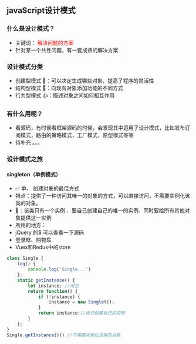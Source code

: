 ## javaScript设计模式
### 什么是设计模式？
- 关键词：<font color='red'> 解决问题的方案 </font>
- 针对某一个共性问题，有一套成熟的解决方案
### 设计模式分类
- 创建型模式 🐣：可以决定生成哪些对象，提高了程序的灵活性
- 结构型模式 📠：向现有对象添加功能的不同方式
- 行为型模式 👍：描述对象之间如何相互作用
### 有什么用呢？
- 看源码，有时侯看框架源码的时候，会发现其中运用了设计模式，比如发布订阅模式，路由的策略模式，工厂模式，原型模式等等
- 待补充 。。。
### 设计模式之旅
#### singleton（单例模式）
- ✅ 单、 创建对象的最佳方式
- 特点：提供了一种访问其唯一的对象的方式，可以直接访问，不需要实例化该类的对象。
- 👀：该类只有一个实例 、要自己创建自己的唯一的实例、同时要给所有其他对象提供这一实例
- 所用的地方：
- jQuery 的$ 可以查看一下源码
- 登录框、购物车
- Vuex和Redux中的store
````javaScript
class Single {
    log() {
        console.log('Single...')
    };
    static getInstance() {
        let instance; //闭包
        return function() {
            if (!instance) {
                instance = new Singlet();
            }
            return instance;//自己创建自己的实例
        }
    };
}
Single.getInstance()() //不需要实例化该类的对象
````